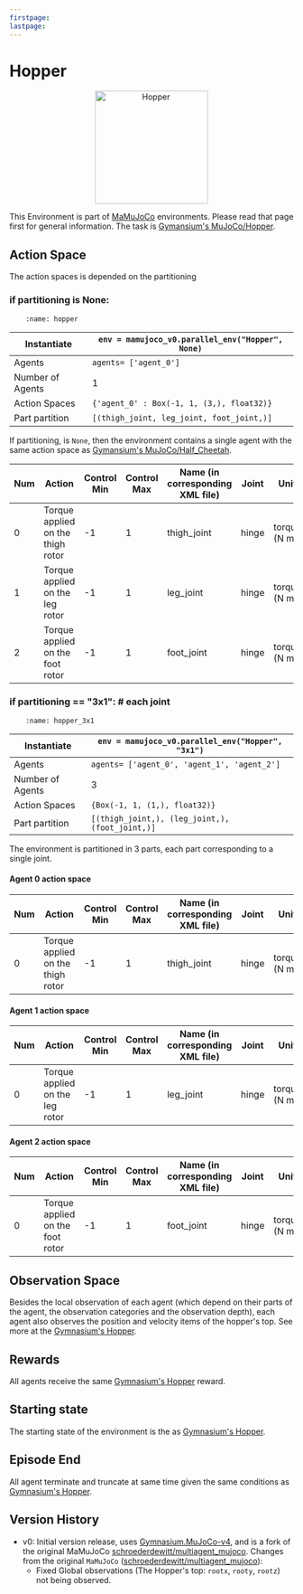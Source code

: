 ```yaml
---
firstpage:
lastpage:
---
```



# Hopper
<html>
	<p align="center">
		<img src="https://gymnasium.farama.org/_images/hopper.gif" alt="Hopper" width="200"/>
	</p>
</html> 

This Environment is part of [MaMuJoCo](https://robotics.farama.org/envs/MaMuJoCo/) environments. Please read that page first for general information.
The task is [Gymansium's MuJoCo/Hopper](https://gymnasium.farama.org/environments/mujoco/hopper/).



## Action Space
The action spaces is depended on the partitioning

### if partitioning is None:
```{figure} figures/hopper.png
    :name: hopper
```

| Instantiate		| `env = mamujoco_v0.parallel_env("Hopper", None)`	|
|-----------------------|------------------------------------------------------|
| Agents		| `agents= ['agent_0']`					|
| Number of Agents	| 1							|
| Action Spaces		| `{'agent_0' : Box(-1, 1, (3,), float32)}`			|
| Part partition	| `[(thigh_joint, leg_joint, foot_joint,)]`	|

If partitioning, is `None`, then the environment contains a single agent with the same action space as [Gymansium's MuJoCo/Half_Cheetah](https://gymnasium.farama.org/environments/mujoco/half_cheetah/).


| Num | Action                             | Control Min | Control Max | Name (in corresponding XML file) | Joint | Unit         |
|-----|------------------------------------|-------------|-------------|----------------------------------|-------|--------------|
| 0   | Torque applied on the thigh rotor  | -1          | 1           | thigh_joint                      | hinge | torque (N m) |
| 1   | Torque applied on the leg rotor    | -1          | 1           | leg_joint                        | hinge | torque (N m) |
| 2   | Torque applied on the foot rotor   | -1          | 1           | foot_joint                       | hinge | torque (N m) |



### if partitioning == "3x1":  # each joint
```{figure} figures/hopper_3x1.png
    :name: hopper_3x1
```

| Instantiate		| `env = mamujoco_v0.parallel_env("Hopper", "3x1")`|
|-----------------------|------------------------------------------------------|
| Agents		| `agents= ['agent_0', 'agent_1', 'agent_2']`			|
| Number of Agents	| 3							|
| Action Spaces		| `{Box(-1, 1, (1,), float32)}`|
| Part partition	| `[(thigh_joint,), (leg_joint,), (foot_joint,)]`|

The environment is partitioned in 3 parts, each part corresponding to a single joint.

#### Agent 0 action space
| Num | Action                             | Control Min | Control Max | Name (in corresponding XML file) | Joint | Unit         |
|-----|------------------------------------|-------------|-------------|----------------------------------|-------|--------------|
| 0   | Torque applied on the thigh rotor  | -1          | 1           | thigh_joint                      | hinge | torque (N m) |
#### Agent 1 action space
| Num | Action                             | Control Min | Control Max | Name (in corresponding XML file) | Joint | Unit         |
|-----|------------------------------------|-------------|-------------|----------------------------------|-------|--------------|
| 0   | Torque applied on the leg rotor    | -1          | 1           | leg_joint                        | hinge | torque (N m) |
#### Agent 2 action space
| Num | Action                             | Control Min | Control Max | Name (in corresponding XML file) | Joint | Unit         |
|-----|------------------------------------|-------------|-------------|----------------------------------|-------|--------------|
| 0   | Torque applied on the foot rotor   | -1          | 1           | foot_joint                       | hinge | torque (N m) |


## Observation Space
Besides the local observation of each agent (which depend on their parts of the agent, the observation categories and the observation depth), each agent also observes the position and velocity items of the hopper's top.
See more at the [Gymnasium's Hopper](https://gymnasium.farama.org/environments/mujoco/hopper/#observation-space).



## Rewards
All agents receive the same [Gymnasium's Hopper](https://gymnasium.farama.org/environments/mujoco/hopper/#observation-space) reward.



## Starting state
The starting state of the environment is the as [Gymnasium's Hopper](https://gymnasium.farama.org/environments/mujoco/hopper/#starting-state).



## Episode End
All agent terminate and truncate at same time given the same conditions as [Gymnasium's Hopper](https://gymnasium.farama.org/environments/mujoco/hopper/#episode-end).


## Version History
- v0: Initial version release, uses [Gymnasium.MuJoCo-v4](https://gymnasium.farama.org/environments/mujoco/), and is a fork of the original MaMuJoCo [schroederdewitt/multiagent_mujoco](https://github.com/schroederdewitt/multiagent_mujoco).
Changes from the original `MaMuJoCo` ([schroederdewitt/multiagent_mujoco](https://github.com/schroederdewitt/multiagent_mujoco)):
	- Fixed Global observations (The Hopper's top: `rootx`, `rooty`, `rootz`) not being observed.

